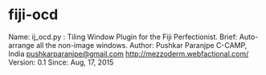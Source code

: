 # fiji-ocd
Name:
	ij_ocd.py : Tiling Window Plugin for the Fiji Perfectionist.
Brief:
	Auto-arrange all the non-image windows.
 Author:
 	Pushkar Paranjpe
	 C-CAMP, India
	 pushkarparanjpe@gmail.com
	 http://mezzoderm.webfactional.com/ 
Version:
	0.1
Since:
	Aug, 17, 2015